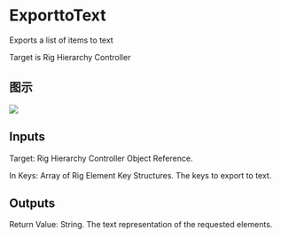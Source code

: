 # ExporttoText

Exports a list of items to text

Target is Rig Hierarchy Controller

## 图示

![]($-20221218-21203989.png)

## Inputs

Target: Rig Hierarchy Controller Object Reference.

In Keys: Array of Rig Element Key Structures. The keys to export to text.  

## Outputs

Return Value: String. The text representation of the requested elements.

